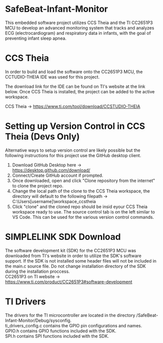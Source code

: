 # SafeBeat-Infant-Monitor
 This embedded software project utilizes CCS Theia and the TI CC2651P3 MCU to develop an advanced monitoring system that tracks and analyzes ECG (electrocardiogram) and respiratory data in infants, with the goal of preventing infant sleep apnea.  

# CCS Theia
In order to build and load the software onto the CC2651P3 MCU, the CCTUDIO-THEIA IDE was used for this project.  

The download link for the IDE can be found on TI's website at the link below. Once CCS Theia is installed, the project can be added to the active workspace.  

CCS Theia -> https://www.ti.com/tool/download/CCSTUDIO-THEIA  

# Setting up Version Control in CCS Theia (Devs Only)
Alternative ways to setup version control are likely possible but the following instructions for this project use the GitHub desktop client.  
1. Download GitHub Desktop here -> https://desktop.github.com/download/
2. Connect/Create GitHub account if prompted.
3. Once downloaded, open and click "Clone repository from the internet" to clone the project repo.
4. Change the local path of the clone to the CCS Theia workspace, the directory will default to the following filepath -> C:\Users\[username]\workspace_ccstheia
5. Click "clone" and the cloned repo should be insid eyour CCS Theia workspace ready to use. The source control tab is on the left similar to VS Code. This can be used for the various version control commands.  

# SIMPLELINK SDK Download
The software development kit (SDK) for the CC2651P3 MCU was downloaded from TI's website in order to utilize the SDK's software support. If the SDK is not installed some header files will not be included in the main.c source file. Do not change installation directory of the SDK during the installation proccess.  
CC2651P3 on TI website -> https://www.ti.com/product/CC2651P3#software-development  

# TI Drivers
The drivers for the TI microcontroller are located in the directory /SafeBeat-Infant-Monitor/Debug/sysconfig.  
ti_drivers_config.c contains the GPIO pin configurations and names.  
GPIO.h contains GPIO functions included with the SDK.  
SPI.h contains SPI functions included with the SDK.  
